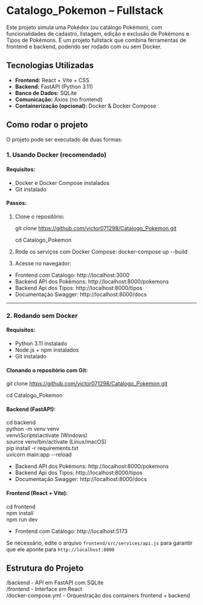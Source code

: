 # Catalogo_Pokemon – Fullstack

Este projeto simula uma Pokédex (ou catálogo Pokémon), com funcionalidades de cadastro, listagem, edição e exclusão de Pokémons e Tipos de Pokémons. É um projeto fullstack que combina ferramentas de frontend e backend, podendo ser rodado com ou sem Docker.


## Tecnologias Utilizadas

- **Frontend:** React + Vite + CSS
- **Backend:** FastAPI (Python 3.11)
- **Banco de Dados:** SQLite
- **Comunicação:** Axios (no frontend)
- **Containerização (opcional):** Docker & Docker Compose


## Como rodar o projeto

O projeto pode ser executado de duas formas:

### 1. Usando Docker (recomendado)

#### Requisitos:
- Docker e Docker Compose instalados
- Git instalado

#### Passos:
1. Clone o repositório:

   git clone https://github.com/victor071298/Catalogo_Pokemon.git

   cd Catalogo_Pokemon

3. Rode os serviços com Docker Compose:
   docker-compose up --build

4. Acesse no navegador:
- Frontend com Catálogo: http://localhost:3000
- Backend API dos Pokémons: http://localhost:8000/pokemons
- Backend Api dos Tipos: http://localhost:8000/tipos
- Documentação Swagger: http://localhost:8000/docs

---

### 2. Rodando sem Docker

#### Requisitos:
- Python 3.11 instalado
- Node.js + npm instalados
- Git instalado

#### Clonando o repositório com Git:
git clone https://github.com/victor071298/Catalogo_Pokemon.git

cd Catalogo_Pokemon

#### Backend (FastAPI):

cd backend  
python -m venv venv  
venv\Scripts\activate (Windows)  
source venv/bin/activate (Linux/macOS)  
pip install -r requirements.txt  
uvicorn main:app --reload

- Backend API dos Pokémons: http://localhost:8000/pokemons
- Backend Api dos Tipos: http://localhost:8000/tipos
- Documentação Swagger: http://localhost:8000/docs

#### Frontend (React + Vite):

cd frontend  
npm install  
npm run dev

- Frontend com Catálogo: http://localhost:5173

Se necessário, edite o arquivo `frontend/src/services/api.js` para garantir que ele aponte para `http://localhost:8000`


## Estrutura do Projeto

/backend - API em FastAPI com SQLite  
/frontend - Interface em React  
/docker-compose.yml - Orquestração dos containers frontend + backend
